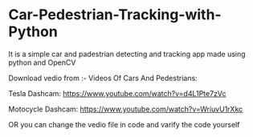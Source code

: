 # Car-Pedestrian-Tracking-with-Python
It is a simple car and padestrian detecting and tracking app made using python and OpenCV

Download vedio from :- 
Videos Of Cars And Pedestrians:

 Tesla Dashcam: https://www.youtube.com/watch?v=d4L1Pte7zVc
 
 Motocycle Dashcam: https://www.youtube.com/watch?v=WriuvU1rXkc
  
OR you can change the vedio file in code and varify the code yourself
